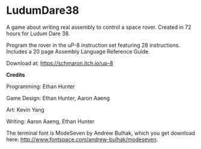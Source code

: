 # LudumDare38
A game about writing real assembly to control a space rover. Created in 72 hours for Ludum Dare 38. 

Program the rover in the uP-8 instruction set featuring 28 instructions. Includes a 20 page Assembly Language Reference Guide.

Download at: https://schmaron.itch.io/up-8

**Credits**

Programming: Ethan Hunter

Game Design: Ethan Hunter, Aaron Aaeng

Art: Kevin Yang

Writing: Aaron Aaeng, Ethan Hunter

The terminal font is ModeSeven by Andrew Bulhak, which you get download here: http://www.fontspace.com/andrew-bulhak/modeseven.

